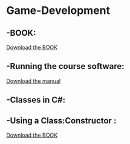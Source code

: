 # Game-Development

## -BOOK:<br/>
[Download the BOOK](docs/Chamillard+C#+Unity+Book.pdf)

## -Running the course software:<br/>
[Download the manual](docs/Running+the+Course+Software+on+Windows.pdf)


## -Classes in C#:<br/>
## -Using a Class:Constructor :<br/>
[Download the BOOK](docs/Chamillard+C#+Unity+Book.pdf)


